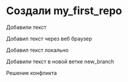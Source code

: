﻿# Создали my_first_repo

Добавили текст

Добавил текст через веб браузер

Добавил текст локально

Добавили текст в новой ветке new_branch

Решение конфликта
